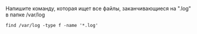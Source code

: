 Напишите команду, которая ищет все файлы, заканчивающиеся на ".log" в папке /var/log

```find /var/log -type f -name '*.log'```
